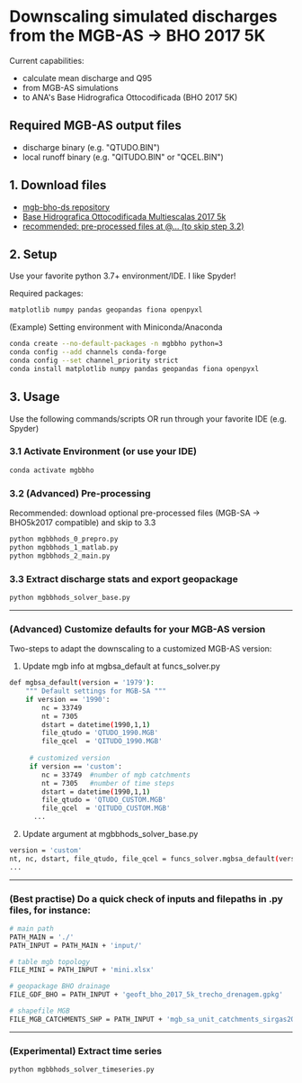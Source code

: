 # Downscaling simulated discharges from the MGB-AS -> BHO 2017 5K

Current capabilities:
- calculate mean discharge and Q95
- from MGB-AS simulations
- to ANA's Base Hidrografica Ottocodificada (BHO 2017 5K)

## Required MGB-AS output files
- discharge binary (e.g. "QTUDO.BIN")
- local runoff binary (e.g. "QITUDO.BIN" or "QCEL.BIN")

## 1. Download files

- [mgb-bho-ds repository](https://github.com/minovsor/mgb-bho-ds/archive/refs/heads/main.zip)
- [Base Hidrografica Ottocodificada Multiescalas 2017 5k](https://metadados.snirh.gov.br/files/f7b1fc91-f5bc-4d0d-9f4f-f4e5061e5d8f/geoft_bho_2017_5k_trecho_drenagem.gpkg)
- [recommended:  pre-processed files at @... (to skip step 3.2)](TODO:link)

## 2. Setup
Use your favorite python 3.7+ environment/IDE. I like Spyder!

Required packages:
```bash
matplotlib numpy pandas geopandas fiona openpyxl
```

(Example) Setting environment with Miniconda/Anaconda
```bash
conda create --no-default-packages -n mgbbho python=3
conda config --add channels conda-forge
conda config --set channel_priority strict
conda install matplotlib numpy pandas geopandas fiona openpyxl
```


## 3. Usage
Use the following commands/scripts OR run through your favorite IDE (e.g. Spyder)

### 3.1 Activate Environment (or use your IDE)
```bash
conda activate mgbbho
```

### 3.2 (Advanced) Pre-processing
Recommended: download optional pre-processed files (MGB-SA -> BHO5k2017 compatible) and skip to 3.3
```bash
python mgbbhods_0_prepro.py
python mgbbhods_1_matlab.py
python mgbbhods_2_main.py
```

### 3.3 Extract discharge stats and export geopackage
```bash
python mgbbhods_solver_base.py
```

---
### (Advanced) Customize defaults for your MGB-AS version
Two-steps to adapt the downscaling to a customized MGB-AS version:
 1. Update mgb info at mgbsa_default at funcs_solver.py
```bash
def mgbsa_default(version = '1979'):
    """ Default settings for MGB-SA """
    if version == '1990':
        nc = 33749
        nt = 7305
        dstart = datetime(1990,1,1)
        file_qtudo = 'QTUDO_1990.MGB'
        file_qcel  = 'QITUDO_1990.MGB'
     
     # customized version
     if version == 'custom':
        nc = 33749  #number of mgb catchments
        nt = 7305   #number of time steps 
        dstart = datetime(1990,1,1)
        file_qtudo = 'QTUDO_CUSTOM.MGB'
        file_qcel  = 'QITUDO_CUSTOM.MGB'
      ...
```
2. Update argument at mgbbhods_solver_base.py
```bash
version = 'custom'
nt, nc, dstart, file_qtudo, file_qcel = funcs_solver.mgbsa_default(version)
...
```


---
### (Best practise) Do a quick check of inputs and filepaths in .py files, for instance:
```bash
# main path
PATH_MAIN = './'
PATH_INPUT = PATH_MAIN + 'input/'

# table mgb topology
FILE_MINI = PATH_INPUT + 'mini.xlsx'

# geopackage BHO drainage
FILE_GDF_BHO = PATH_INPUT + 'geoft_bho_2017_5k_trecho_drenagem.gpkg'

# shapefile MGB
FILE_MGB_CATCHMENTS_SHP = PATH_INPUT + 'mgb_sa_unit_catchments_sirgas2000.shp'
```


---
### (Experimental) Extract time series
```bash
python mgbbhods_solver_timeseries.py
```
